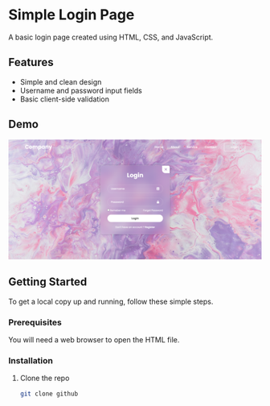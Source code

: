 # Simple Login Page

A basic login page created using HTML, CSS, and JavaScript.

## Features

- Simple and clean design
- Username and password input fields
- Basic client-side validation

## Demo

![Login Page Screenshot](Login-Page.png)

## Getting Started

To get a local copy up and running, follow these simple steps.

### Prerequisites

You will need a web browser to open the HTML file.

### Installation

1. Clone the repo

   ```sh
   git clone github
